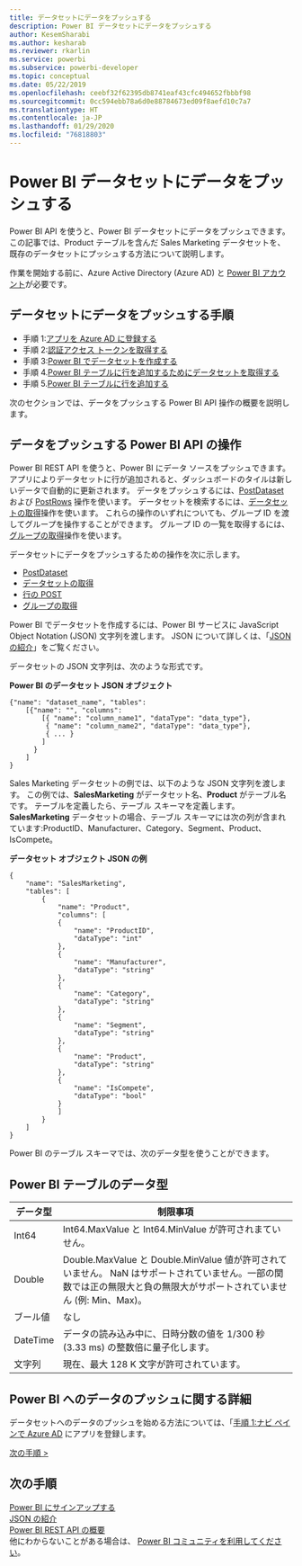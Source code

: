 ```yaml
---
title: データセットにデータをプッシュする
description: Power BI データセットにデータをプッシュする
author: KesemSharabi
ms.author: kesharab
ms.reviewer: rkarlin
ms.service: powerbi
ms.subservice: powerbi-developer
ms.topic: conceptual
ms.date: 05/22/2019
ms.openlocfilehash: ceebf32f62395db8741eaf43cfc494652fbbbf98
ms.sourcegitcommit: 0cc594ebb78a6d0e88784673ed09f8aefd10c7a7
ms.translationtype: HT
ms.contentlocale: ja-JP
ms.lasthandoff: 01/29/2020
ms.locfileid: "76818803"
---
```

# <a name="push-data-into-a-power-bi-dataset"></a>Power BI データセットにデータをプッシュする

Power BI API を使うと、Power BI データセットにデータをプッシュできます。 この記事では、Product テーブルを含んだ Sales Marketing データセットを、既存のデータセットにプッシュする方法について説明します。

作業を開始する前に、Azure Active Directory (Azure AD) と [Power BI アカウント](create-an-azure-active-directory-tenant.md)が必要です。

## <a name="steps-to-push-data-into-a-dataset"></a>データセットにデータをプッシュする手順

* 手順 1:[アプリを Azure AD に登録する](walkthrough-push-data-register-app-with-azure-ad.md)
* 手順 2:[認証アクセス トークンを取得する](walkthrough-push-data-get-token.md)
* 手順 3:[Power BI でデータセットを作成する](walkthrough-push-data-create-dataset.md)
* 手順 4.[Power BI テーブルに行を追加するためにデータセットを取得する](walkthrough-push-data-get-datasets.md)
* 手順 5.[Power BI テーブルに行を追加する](walkthrough-push-data-add-rows.md)

次のセクションでは、データをプッシュする Power BI API 操作の概要を説明します。

## <a name="power-bi-api-operations-to-push-data"></a>データをプッシュする Power BI API の操作

Power BI REST API を使うと、Power BI にデータ ソースをプッシュできます。 アプリによりデータセットに行が追加されると、ダッシュボードのタイルは新しいデータで自動的に更新されます。 データをプッシュするには、[PostDataset](https://docs.microsoft.com/rest/api/power-bi/pushdatasets/datasets_postdataset) および [PostRows](https://docs.microsoft.com/rest/api/power-bi/pushdatasets/datasets_postrows) 操作を使います。 データセットを検索するには、[データセットの取得](https://docs.microsoft.com/rest/api/power-bi/datasets/getdatasets)操作を使います。 これらの操作のいずれについても、グループ ID を渡してグループを操作することができます。 グループ ID の一覧を取得するには、[グループの取得](https://docs.microsoft.com/rest/api/power-bi/groups/getgroups)操作を使います。

データセットにデータをプッシュするための操作を次に示します。

* [PostDataset](https://docs.microsoft.com/rest/api/power-bi/pushdatasets/datasets_postdataset)
* [データセットの取得](https://docs.microsoft.com/rest/api/power-bi/datasets/getdatasets)
* [行の POST](https://docs.microsoft.com/rest/api/power-bi/pushdatasets/datasets_postrows)
* [グループの取得](https://docs.microsoft.com/rest/api/power-bi/groups/getgroups)

Power BI でデータセットを作成するには、Power BI サービスに JavaScript Object Notation (JSON) 文字列を渡します。 JSON について詳しくは、「[JSON の紹介](https://json.org/)」をご覧ください。

データセットの JSON 文字列は、次のような形式です。

**Power BI のデータセット JSON オブジェクト**

    {"name": "dataset_name", "tables":
        [{"name": "", "columns":
            [{ "name": "column_name1", "dataType": "data_type"},
             { "name": "column_name2", "dataType": "data_type"},
             { ... }
            ]
          }
        ]
    }

Sales Marketing データセットの例では、以下のような JSON 文字列を渡します。 この例では、**SalesMarketing** がデータセット名、**Product** がテーブル名です。 テーブルを定義したら、テーブル スキーマを定義します。 **SalesMarketing** データセットの場合、テーブル スキーマには次の列が含まれています:ProductID、Manufacturer、Category、Segment、Product、IsCompete。

**データセット オブジェクト JSON の例**

    {
        "name": "SalesMarketing",
        "tables": [
            {
                "name": "Product",
                "columns": [
                {
                    "name": "ProductID",
                    "dataType": "int"
                },
                {
                    "name": "Manufacturer",
                    "dataType": "string"
                },
                {
                    "name": "Category",
                    "dataType": "string"
                },
                {
                    "name": "Segment",
                    "dataType": "string"
                },
                {
                    "name": "Product",
                    "dataType": "string"
                },
                {
                    "name": "IsCompete",
                    "dataType": "bool"
                }
                ]
            }
        ]
    }

Power BI のテーブル スキーマでは、次のデータ型を使うことができます。

## <a name="power-bi-table-data-types"></a>Power BI テーブルのデータ型

| **データ型** | **制限事項** |
| --- | --- |
| Int64 |Int64.MaxValue と Int64.MinValue が許可されまていせん。 |
| Double |Double.MaxValue と Double.MinValue 値が許可されていません。 NaN はサポートされていません。一部の関数では正の無限大と負の無限大がサポートされていません (例: Min、Max)。 |
| ブール値 |なし |
| DateTime |データの読み込み中に、日時分数の値を 1/300 秒 (3.33 ms) の整数倍に量子化します。 |
| 文字列 |現在、最大 128 K 文字が許可されています。 |

## <a name="learn-more-about-pushing-data-into-power-bi"></a>Power BI へのデータのプッシュに関する詳細

データセットへのデータのプッシュを始める方法については、「[手順 1:ナビ ペインで Azure AD](walkthrough-push-data-register-app-with-azure-ad.md) にアプリを登録します。

[次の手順 >](walkthrough-push-data-register-app-with-azure-ad.md)

## <a name="next-steps"></a>次の手順

[Power BI にサインアップする](create-an-azure-active-directory-tenant.md)  
[JSON の紹介](https://json.org/)  
[Power BI REST API の概要](overview-of-power-bi-rest-api.md)  
他にわからないことがある場合は、 [Power BI コミュニティを利用してください](https://community.powerbi.com/)。